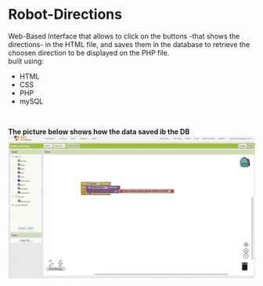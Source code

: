 # Robot-Directions
Web-Based Interface that allows to click on the buttons -that shows the directions- in the HTML file, and saves them in the database to retrieve the choosen direction to be displayed on the PHP file.
<br />built using:
* HTML
* CSS
* PHP
* mySQL
<br />


**The picture below shows how the data saved ib the DB** <br />
![alt text](https://github.com/Nehad-Alnahari/Robot-Directions/blob/master/DB.png?raw=true)

